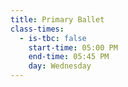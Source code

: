 ```yaml
---
title: Primary Ballet
class-times:
  - is-tbc: false
    start-time: 05:00 PM
    end-time: 05:45 PM
    day: Wednesday
---
```

